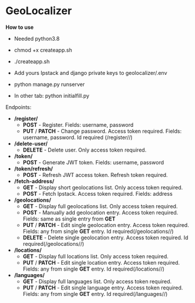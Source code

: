 # GeoLocalizer

**How to use**

* Needed python3.8

* chmod +x createapp.sh

* ./createapp.sh

* Add yours Ipstack and django private keys to geolocalizer/.env

* python manage.py runserver

* In other tab: python initialfill.py

Endpoints:

* **/register/**
  * **POST** - Register. Fields: username, password
  * **PUT** / **PATCH** - Change password. Access token required. Fields: username, password. Id required (/register/<id>/)
* **/delete-user/**
  * **DELETE** - Delete user. Only access token required.
* **/token/**
  * **POST** - Generate JWT token. Fields: username, password
* **/token/refresh/**
  * **POST** - Refresh JWT access token. Refresh token required.
* **/fetch-address/**
  * **GET** - Display short geolocations list. Only access token required.
  * **POST** - Fetch Ipstack. Access token required.  Fields: address
* **/geolocations/**
  * **GET** - Display full geolocations list. Only access token required.
  * **POST** - Manually add geolocation entry. Access token required. Fields: same as single entry from **GET**
  * **PUT** / **PATCH** - Edit single geolocation entry. Access token required. Fields: any from single **GET** entry. Id required(/geolocations/<id>/)
  * **DELETE** - Delete single geolocation entry. Access token required. Id required(/geolocations/<id>/)
* **/locations/**
  * **GET** - Display full locations list. Only access token required.
  * **PUT** / **PATCH** - Edit single location entry. Access token required. Fields: any from single **GET** entry. Id required(/locations/<id>/)
* **/languages/**
  * **GET** - Display full languages list. Only access token required.
  * **PUT** / **PATCH** - Edit single language entry. Access token required. Fields: any from single **GET** entry. Id required(/languages/<id>/)

